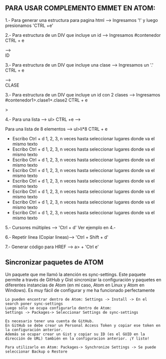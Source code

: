 ##  PARA USAR COMPLEMENTO EMMET EN ATOM:
  1.- Para generar una estructura para pagina html --> Ingresamos '!' y luego presionamos 'CTRL +e'
      <!DOCTYPE html>
      <html lang="es">
      <head>
        <meta charset="UTF-8">
        <meta name="viewport" content="width=device-width, initial-scale=1.0">
        <meta http-equiv="X-UA-Compatible" content="ie=edge">
        <title>MI PRIMERA PAGINA CON EMMET</title>
      </head>
      <body>
      </body>
      </html>

  2.- Para estructura de un DIV que incluye un id --> Ingresamos #contenedor CTRL + e
      <div id="contenedor"></div> --> <div id="contenedor">ID</div>

  3.- Para estructura de un DIV que incluye una clase --> Ingresamos un '.' CTRL + e
      <div class=""></div> --> <div class="mi-clase">CLASE</div>

  3.- Para estructura de un DIV que incluye un id con 2 clases --> Ingresamos #contenedor1>.clase1+.clase2 CTRL + e
      <div id="contenedor1">
        <div class="clase1"></div>
        <div class="clase2"></div>
      </div>>

  4.- Para una lista --> ul> CTRL +e --> <ul></ul>
      Para una lista de 8 elementos --> ul>li*8 CTRL + e
      <ul>
        <li>Escribo Ctrl + d 1, 2, 3, n veces hasta seleccionar lugares donde va el mismo texto</li>
        <li>Escribo Ctrl + d 1, 2, 3, n veces hasta seleccionar lugares donde va el mismo texto</li>
        <li>Escribo Ctrl + d 1, 2, 3, n veces hasta seleccionar lugares donde va el mismo texto</li>
        <li>Escribo Ctrl + d 1, 2, 3, n veces hasta seleccionar lugares donde va el mismo texto</li>
        <li>Escribo Ctrl + d 1, 2, 3, n veces hasta seleccionar lugares donde va el mismo texto</li>
        <li>Escribo Ctrl + d 1, 2, 3, n veces hasta seleccionar lugares donde va el mismo texto</li>
        <li>Escribo Ctrl + d 1, 2, 3, n veces hasta seleccionar lugares donde va el mismo texto</li>
        <li>Escribo Ctrl + d 1, 2, 3, n veces hasta seleccionar lugares donde va el mismo texto</li>
      </ul>

  5.- Cursores múltiples --> 'Ctrl + d' Ver ejemplo en 4.-

  6.- Repetir línea (Copiar lineas)--> 'Ctrl + Shift + d'

  7.- Generar código para HREF --> a> + 'Ctrl e'


  ## Sincronizar paquetes de ATOM
  Un paquete que me llamó la atención es sync-settings. Este paquete permite a través de GitHub y Gist sincronizar la configuración y paquetes en diferentes instancias de Atom (en mi caso, Atom en Linux y Atom en Windows). Es muy fácil de configurar y me ha funcionado perfectamente

    Lo pueden encontrar dentro de Atom: Settings -> Install -> En el search poner sync-settings
    Luego sólo se ocupa configurarlo dentro de Atom:
    Settings -> Packages-> Seleccionar Settings de sync-settings

    Es necesario tener una cuenta de GitHub.
    En GitHub se debe crear un Personal Access Token y copiar ese token en la configuración anterior.
    Además se ocupar crear un Gist y copiar su ID (es el GUID en la dirección de URL) también en la configuracion anterior. ¡Y listo!

    Para utilizarlo en Atom: Packages-> Synchronize Settings -> Se puede seleccionar Backup o Restore
